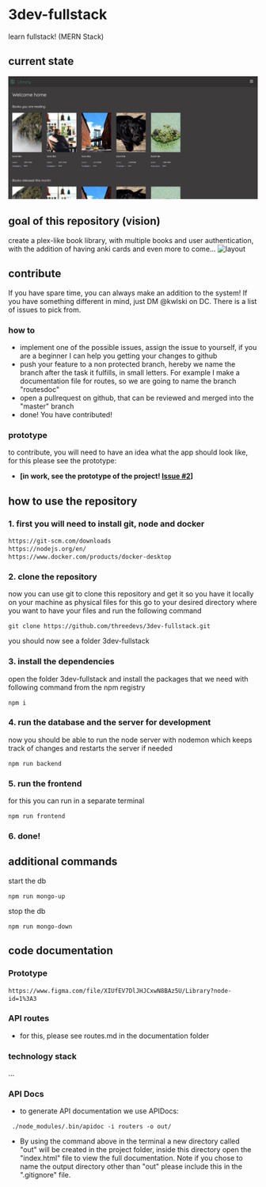 # 3dev-fullstack
learn fullstack! (MERN Stack)
## current state
![current](documentation/state.png 'Current State')
## goal of this repository (vision)
create a plex-like book library, with multiple books and user authentication, with the addition of having anki cards and even more to come...
![layout](documentation/Layout.png 'Layout/Vision')
## contribute
If you have spare time, you can always make an addition to the system! If you have something different in mind, just DM @kwlski on DC. There is a list of issues to pick from.
### how to
-   implement one of the possible issues, assign the issue to yourself, if you are a beginner I can help you getting your changes to github
-   push your feature to a non protected branch, hereby we name the branch after the task it fulfills, in small letters. For example I make a documentation file for routes, so we are going to name the branch "routesdoc"
-   open a pullrequest on github, that can be reviewed and merged into the "master" branch
-   done! You have contributed!
### prototype
to contribute, you will need to have an idea what the app should look like, for this please see the prototype:
-   **[in work, see the prototype of the project! [Issue #2](https://github.com/threedevs/3dev-fullstack/issues/2)]**
## how to use the repository
### 1. first you will need to install git, node and docker
```
https://git-scm.com/downloads
https://nodejs.org/en/
https://www.docker.com/products/docker-desktop
```
### 2. clone the repository
now you can use git to clone this repository and get it so you have it locally on your machine as physical files
for this go to your desired directory where you want to have your files and run the following command
```
git clone https://github.com/threedevs/3dev-fullstack.git
```
you should now see a folder 3dev-fullstack

### 3. install the dependencies
open the folder 3dev-fullstack and install the packages that we need with following command from the npm registry
```
npm i
```
### 4. run the database and the server for development

now you should be able to run the node server with nodemon which keeps track of changes and restarts the server if needed

```
npm run backend
```

### 5. run the frontend
for this you can run in a separate terminal
```
npm run frontend
```
### 6. done!

## additional commands
start the db
```
npm run mongo-up
```
stop the db
```
npm run mongo-down
```
## code documentation
### Prototype
```
https://www.figma.com/file/XIUfEV7DlJHJCxwN8BAz5U/Library?node-id=1%3A3
```
### API routes
-   for this, please see routes.md in the documentation folder
### technology stack
...
### API Docs
-   to generate API documentation we use APIDocs:
```
 ./node_modules/.bin/apidoc -i routers -o out/
```
-   By using the command above in the terminal a new directory called "out" will be created in the project folder, inside this directory open the "index.html" file to view the full documentation. Note if you chose to name the output directory other than "out" please include this in the ".gitignore" file.
